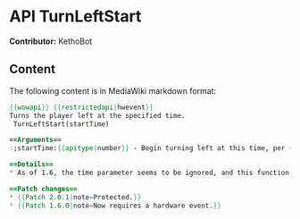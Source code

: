 # API TurnLeftStart

**Contributor:** KethoBot

## Content

The following content is in MediaWiki markdown format:

```mediawiki
{{wowapi}} {{restrictedapi|hwevent}}
Turns the player left at the specified time.
 TurnLeftStart(startTime)

==Arguments==
:;startTime:{{apitype|number}} - Begin turning left at this time, per {{api|GetTime}} * 1000.

==Details==
* As of 1.6, the time parameter seems to be ignored, and this function needs to be called as the result of a button press.

==Patch changes==
* {{Patch 2.0.1|note=Protected.}}
* {{Patch 1.6.0|note=Now requires a hardware event.}}
```